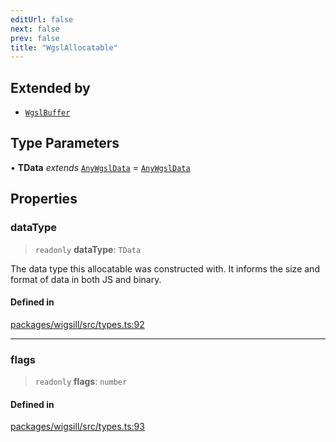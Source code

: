 ```yaml
---
editUrl: false
next: false
prev: false
title: "WgslAllocatable"
---
```


## Extended by

- [`WgslBuffer`](/api/wigsill/interfaces/wgslbuffer/)

## Type Parameters

• **TData** *extends* [`AnyWgslData`](/api/wigsill/type-aliases/anywgsldata/) = [`AnyWgslData`](/api/wigsill/type-aliases/anywgsldata/)

## Properties

### dataType

> `readonly` **dataType**: `TData`

The data type this allocatable was constructed with.
It informs the size and format of data in both JS and
binary.

#### Defined in

[packages/wigsill/src/types.ts:92](https://github.com/software-mansion-labs/wigsill/blob/3eabd476f023822e50f40404033f5b0520bf8089/packages/wigsill/src/types.ts#L92)

***

### flags

> `readonly` **flags**: `number`

#### Defined in

[packages/wigsill/src/types.ts:93](https://github.com/software-mansion-labs/wigsill/blob/3eabd476f023822e50f40404033f5b0520bf8089/packages/wigsill/src/types.ts#L93)
